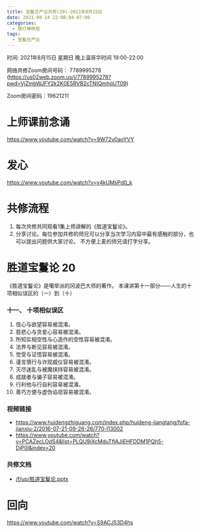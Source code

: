 ```yaml
---
title: 宝鬘庄严论共修(20)-2021年8月15日
date: 2021-08-14 22:08:04-07:00
categories:
  - 慧灯禅修班
tags:
  - 宝鬘庄严论
---
```

<!--StartFragment-->
时间: 2021年8月15日 星期日 晚上温哥华时间 19:00-22:00

网络共修Zoom房间号码： 7789995278 (<https://us02web.zoom.us/j/7789995278?pwd=VjZmbWJFY2k2K0E5RVB2cTNIQmhqUT09>)

Zoom房间密码：19621211

# 上师课前念诵

<https://www.youtube.com/watch?v=9W72v0aoYVY>

# 发心

<https://www.youtube.com/watch?v=v4kUMsPd0_k>

# 共修流程

1. 每次共修共同观看1集上师讲解的《胜道宝鬘论》。
2. 分享讨论。每位参加共修的师兄可以分享当次学习内容中最有感触的部分，也可以提出问题供大家讨论。 不方便上麦的师兄请打字分享。

# 胜道宝鬘论 20

《胜道宝鬘论》是噶举派的冈波巴大师的著作。 本课讲第十一部分——人生的十项相似误区的（一）到（十）


### 十一、 十项相似误区
1. 信心与欲望容易被混淆。
2. 慈悲心与贪爱心容易被混淆。
3. 所知实相空性与心造作的空性容易被混淆。
4. 法界与断见容易被混淆。
5. 觉受与证悟容易被混淆。
6. 谨言慎行与诈现威仪容易被混淆。
7. 灭尽迷乱与被魔挟持容易被混淆。
8. 成就者与骗子容易被混淆。
9. 行利他与行自利容易被混淆。
10. 善巧方便与虚伪谄诳容易被混淆。


### 视频链接

* <https://www.huidengzhiguang.com/index.php/huideng-jiangtang/fofa-jianxiu-2/2016-07-21-09-26-26/770-l13002>
* <https://www.youtube.com/watch?v=PCAZecLOdS4&list=PLQU9iXcMduTflAJiEHFDDM1PQh5-DjP0l&index=20>

### 共修文档

* [/f/up/胜道宝鬘论.pptx](https://s3.ap-northeast-1.wasabisys.com/hdcx/hdv/f/up/%E8%83%9C%E9%81%93%E5%AE%9D%E9%AC%98%E8%AE%BA.pptx)


# 回向

<https://www.youtube.com/watch?v=S9ACJ53D4hs>

<!--EndFragment-->